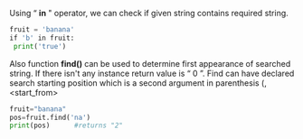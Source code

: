 


  
Using “ **in** " operator, we can check if given string contains required string.  
  

```python
fruit = 'banana'  
if 'b' in fruit:  
 print('true')
```
  
  
Also function **find()** can be used to determine first appearance of searched string. If there isn't any instance return value is “ 0 ”. Find can have declared search starting position which is a second argument in parenthesis (<searched>, <start\_from>  
  

```python
fruit="banana"  
pos=fruit.find('na')  
print(pos)		#returns "2"
```
   
